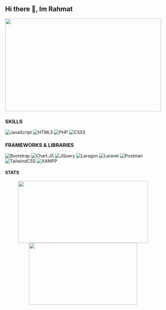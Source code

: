 ## Hi there 👋, Im Rahmat

<!--
**Ruumi9/Ruumi9** is a ✨ _special_ ✨ repository because its `README.md` (this file) appears on your GitHub profile.

Here are some ideas to get you started:

- 🔭 I’m currently working on ...
- 🌱 I’m currently learning ...
- 👯 I’m looking to collaborate on ...
- 🤔 I’m looking for help with ...
- 💬 Ask me about ...
- 📫 How to reach me: ...
- 😄 Pronouns: ...
- ⚡ Fun fact: ...
-->

<!-- ![Kurumi](img/kurumi.gif) -->
<div align='center'>
<img src="img/kurumi.gif" style="width: 100%; height: auto; max-height: 300px;">
</div>

### SKILLS

![JavaScript](https://img.shields.io/badge/javascript-%23323330.svg?style=for-the-badge&logo=javascript&logoColor=%23F7DF1E) ![HTML5](https://img.shields.io/badge/html5-%23E34F26.svg?style=for-the-badge&logo=html5&logoColor=white) ![PHP](https://img.shields.io/badge/php-%23777BB4.svg?style=for-the-badge&logo=php&logoColor=white) ![CSS3](https://img.shields.io/badge/css3-%231572B6.svg?style=for-the-badge&logo=css3&logoColor=white)

### FRAMEWORKS & LIBRARIES

![Bootstrap](https://img.shields.io/badge/Bootstrap-563D7C?style=for-the-badge&logo=bootstrap&logoColor=white) ![Chart.JS](https://img.shields.io/badge/Chart%20js-FF6384?style=for-the-badge&logo=chartdotjs&logoColor=white) ![JQuery](https://img.shields.io/badge/jQuery-0769AD?style=for-the-badge&logo=jquery&logoColor=white) ![Laragon](https://img.shields.io/badge/Laragon-0E83CD?style=for-the-badge&logo=Laragon&logoColor=white) ![Laravel](https://img.shields.io/badge/Laravel-FF2D20?style=for-the-badge&logo=laravel&logoColor=white) ![Postman](https://img.shields.io/badge/Postman-FF6C37?style=for-the-badge&logo=Postman&logoColor=white) ![TailwindCSS](https://img.shields.io/badge/Tailwind_CSS-38B2AC?style=for-the-badge&logo=tailwind-css&logoColor=white) ![XAMPP](https://img.shields.io/badge/Xampp-F37623?style=for-the-badge&logo=xampp&logoColor=white)

<!-- <img src="{BadgeURLHere}" /> -->

#### STATS

<p align="center">
  <img src="https://github-readme-stats.vercel.app/api?username=Ruumi9&show_icons=true&theme=radical&&layout=compact" width="420" height="200"/>
  <img src="https://github-readme-stats.vercel.app/api/top-langs/?username=Ruumi9&layout=compact&theme=radical" width="350" height="200"/>
</p>

